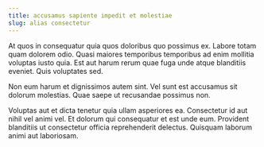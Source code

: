 ```yaml
---
title: accusamus sapiente impedit et molestiae
slug: alias consectetur
---
```


At quos in consequatur quia quos doloribus quo possimus ex. Labore totam quam dolorem odio. Quasi maiores temporibus temporibus ad enim mollitia voluptas iusto quia. Est aut harum rerum quae fuga unde atque blanditiis eveniet. Quis voluptates sed.

Non eum harum et dignissimos autem sint. Vel sunt est accusamus sit dolorum molestias. Quae saepe ut recusandae possimus non.

Voluptas aut et dicta tenetur quia ullam asperiores ea. Consectetur id aut nihil vel animi vel. Et dolorum qui consequatur et est unde eum. Provident blanditiis ut consectetur officia reprehenderit delectus. Quisquam laborum animi aut laboriosam.
